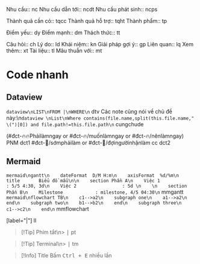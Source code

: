 
Nhu cầu:: 		nc
Nhu cầu dẫn tới::		ncdt
Nhu cầu phát sinh::		ncps

Thành quả cần có:: 		tqcc
Thành quả hỗ trợ:: 		tqht
Thành phẩm:: 		tp

Điểm yếu::		dy
Điểm mạnh::		dm
Thách thức:: 		tt

Câu hỏi:: 		ch
Lý do:: 		ld
Khái niệm:: 		kn
Giải pháp gợi ý:: 		gp
Liên quan:: 		lq
Xem thêm:: 		xt
Tài liệu:: 		tl
Mâu thuẫn với::		mt

# Code nhanh
## Dataview
```dataview\nLIST\nFROM |\nWHERE\n```		dtv
Các note cũng nói về chủ đề này:\n```dataview \nList\nWhere contains(file.name,split(this.file.name," \(")[0]) and file.path!=this.file.path\n```		cungchude

(#đct-🔥🔥Phảilàmngay or #đct-🔥/muốnlàmngay or #đct-🔥/nênlàmngay)		PNM	dct1
#đct-🍃/sớmphảilàm or #đct-🍃/đợingườinhậnlàm		cc	dct2

## Mermaid
```mermaid\ngantt\n    dateFormat  D/M H:m\n	axisFormat  %d/%m\n    title       Biểu đồ mẫu\n\n    section Phần A\n    Việc 1                 : 5/5 4:30, 3d\n    Việc 2                 : 5d \n    \n    section Phần B\n    Milestone            : milestone, 4/5 04:30\n```		mmgantt
```mermaid\nflowchart TB\n    c1-->a2\n    subgraph one\n    a1-->a2\n    end\n    subgraph two\n    b1-->b2\n    end\n    subgraph three\n    c1-->c2\n    end\n```		mmflowchart

[label="|"]		ll

> [!Tip] Phím tắt\n> <kbd>|</kbd>		pt

> [!Tip] Terminal\n> <kbd>|</kbd>		tm

> [!Info] Title
> Bấm <kbd>Ctrl + E</kbd> nhiều lần